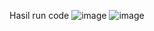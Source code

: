 Hasil run code
![image](https://github.com/andiniseptia/Tugas10_20220140053_AndiniSeptiAndri/assets/127277482/3809594f-87fe-471f-8c84-1dd3100e9707)
![image](https://github.com/andiniseptia/Tugas10_20220140053_AndiniSeptiAndri/assets/127277482/27593ad3-fd38-457b-94a3-8c572bbdc748)
